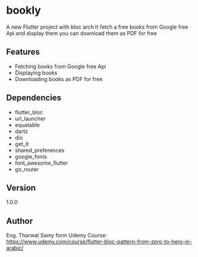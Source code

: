 # bookly

A new Flutter project with bloc arch
It fetch a free books from Google free Api and display them
you can download them as PDF for free


## Features
- Fetching books from Google free Api
- Displaying books
- Downloading books as PDF for free

## Dependencies
- flutter_bloc
- url_launcher
- equatable
- dartz
- dio
- get_it
- shared_preferences
- google_fonts
- font_awesome_flutter
- go_router

## Version
1.0.0

## Author
Eng. Tharwat Samy form Udemy Course:
https://www.udemy.com/course/flutter-bloc-pattern-from-zero-to-hero-in-arabic/

 